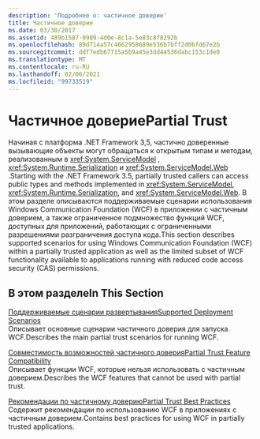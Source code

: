 ```yaml
---
description: 'Подробнее о: частичное доверие'
title: Частичное доверие
ms.date: 03/30/2017
ms.assetid: 489b1587-9909-4d0e-8c1a-5e83c8f8292b
ms.openlocfilehash: 89d714a57c4662958689e536b7bff2d0bfd67e2b
ms.sourcegitcommit: ddf7edb67715a5b9a45e3dd44536dabc153c1de0
ms.translationtype: MT
ms.contentlocale: ru-RU
ms.lasthandoff: 02/06/2021
ms.locfileid: "99733519"
---
```

# <a name="partial-trust"></a><span data-ttu-id="ef800-103">Частичное доверие</span><span class="sxs-lookup"><span data-stu-id="ef800-103">Partial Trust</span></span>

<span data-ttu-id="ef800-104">Начиная с платформа .NET Framework 3,5, частично доверенные вызывающие объекты могут обращаться к открытым типам и методам, реализованным в <xref:System.ServiceModel> , <xref:System.Runtime.Serialization> и <xref:System.ServiceModel.Web> .</span><span class="sxs-lookup"><span data-stu-id="ef800-104">Starting with the .NET Framework 3.5, partially trusted callers can access public types and methods implemented in <xref:System.ServiceModel>, <xref:System.Runtime.Serialization>, and <xref:System.ServiceModel.Web>.</span></span> <span data-ttu-id="ef800-105">В этом разделе описываются поддерживаемые сценарии использования Windows Communication Foundation (WCF) в приложении с частичным доверием, а также ограниченное подмножество функций WCF, доступных для приложений, работающих с ограниченными разрешениями разграничения доступа кода.</span><span class="sxs-lookup"><span data-stu-id="ef800-105">This section describes supported scenarios for using Windows Communication Foundation (WCF) within a partially trusted application as well as the limited subset of WCF functionality available to applications running with reduced code access security (CAS) permissions.</span></span>  
  
## <a name="in-this-section"></a><span data-ttu-id="ef800-106">В этом разделе</span><span class="sxs-lookup"><span data-stu-id="ef800-106">In This Section</span></span>  

 [<span data-ttu-id="ef800-107">Поддерживаемые сценарии развертывания</span><span class="sxs-lookup"><span data-stu-id="ef800-107">Supported Deployment Scenarios</span></span>](supported-deployment-scenarios.md)  
 <span data-ttu-id="ef800-108">Описывает основные сценарии частичного доверия для запуска WCF.</span><span class="sxs-lookup"><span data-stu-id="ef800-108">Describes the main partial trust scenarios for running WCF.</span></span>  
  
 [<span data-ttu-id="ef800-109">Совместимость возможностей частичного доверия</span><span class="sxs-lookup"><span data-stu-id="ef800-109">Partial Trust Feature Compatibility</span></span>](partial-trust-feature-compatibility.md)  
 <span data-ttu-id="ef800-110">Описывает функции WCF, которые нельзя использовать с частичным доверием.</span><span class="sxs-lookup"><span data-stu-id="ef800-110">Describes the WCF features that cannot be used with partial trust.</span></span>  
  
 [<span data-ttu-id="ef800-111">Рекомендации по частичному доверию</span><span class="sxs-lookup"><span data-stu-id="ef800-111">Partial Trust Best Practices</span></span>](partial-trust-best-practices.md)  
 <span data-ttu-id="ef800-112">Содержит рекомендации по использованию WCF в приложениях с частичным доверием.</span><span class="sxs-lookup"><span data-stu-id="ef800-112">Contains best practices for using WCF in partially trusted applications.</span></span>
